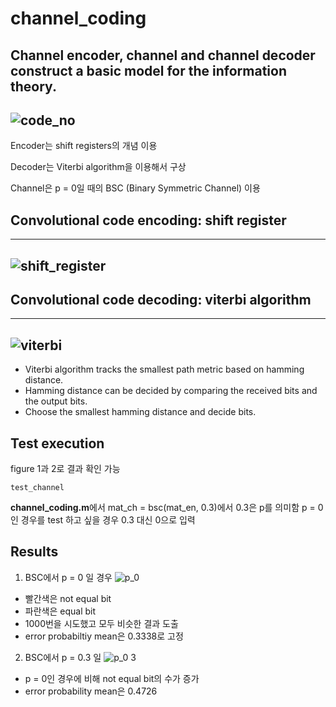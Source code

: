 # channel_coding


Channel encoder, channel and channel decoder construct a basic model for the information theory.
-------------------------------------------------------
![code_no](https://user-images.githubusercontent.com/45198475/98775119-cc06e980-242f-11eb-93f7-f86c53695c5d.PNG)
--------------------------------------------------------
Encoder는 shift registers의 개념 이용

Decoder는 Viterbi algorithm을 이용해서 구상

Channel은 p = 0일 때의 BSC (Binary Symmetric Channel) 이용

## Convolutional code encoding: shift register
---------------------------------------------
![shift_register](https://user-images.githubusercontent.com/45198475/98774886-3ff4c200-242f-11eb-9f44-408003c69687.PNG)
---------------------------------------------

## Convolutional code decoding: viterbi algorithm
--------------------------------------------------
![viterbi](https://user-images.githubusercontent.com/45198475/98774889-42571c00-242f-11eb-8c7f-35ce97428ad8.PNG)
---------------------------------------------------
- Viterbi algorithm tracks the smallest path metric based on hamming distance.
- Hamming distance can be decided by comparing the received bits and the output bits.
- Choose the smallest hamming distance and decide bits.

## Test execution

figure 1과 2로 결과 확인 가능
```
test_channel
```
**channel_coding.m**에서 mat_ch = bsc(mat_en, 0.3)에서 0.3은 p를 의미함
p = 0 인 경우를 test 하고 싶을 경우 0.3 대신 0으로 입력


## Results

1. BSC에서 p = 0 일 경우
![p_0](https://user-images.githubusercontent.com/45198475/98780506-33289c00-2438-11eb-96ba-a5b3f95a6b6e.PNG)

  - 빨간색은 not equal bit
  - 파란색은 equal bit
  - 1000번을 시도했고 모두 비슷한 결과 도출
  - error probabiltiy mean은 0.3338로 고정

2. BSC에서 p = 0.3 일 
![p_0 3](https://user-images.githubusercontent.com/45198475/98780512-358af600-2438-11eb-9584-9649c87b9b71.PNG)

  - p = 0인 경우에 비해 not equal bit의 수가 증가
  - error probability mean은 0.4726
